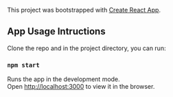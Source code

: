 This project was bootstrapped with [Create React App](https://github.com/facebook/create-react-app).

## App Usage Intructions

Clone the repo and in the project directory, you can run:

### `npm start`

Runs the app in the development mode.<br>
Open [http://localhost:3000](http://localhost:3000) to view it in the browser.

